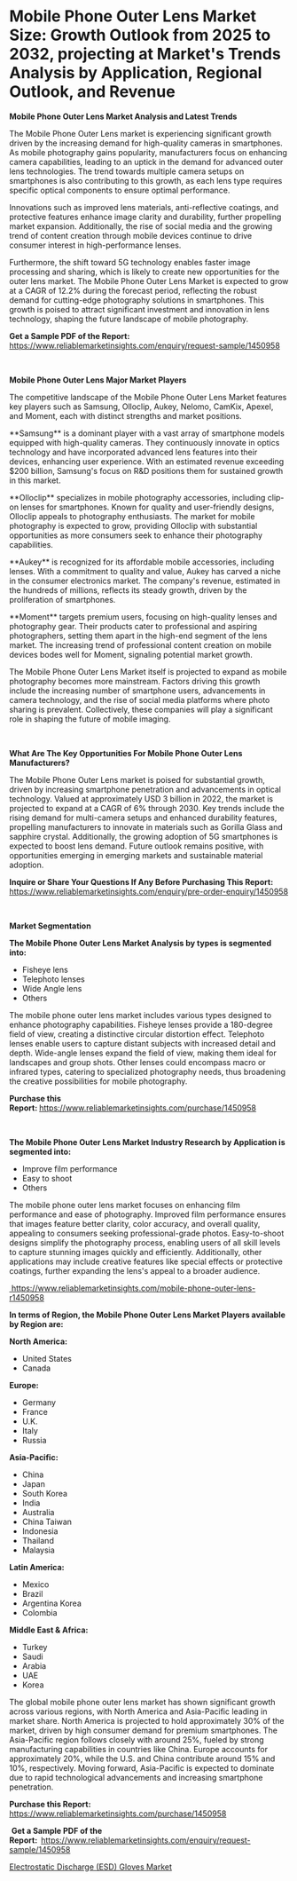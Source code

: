 <p><h1>Mobile Phone Outer Lens Market Size: Growth Outlook from 2025 to 2032, projecting at Market's Trends Analysis by Application, Regional Outlook, and Revenue</h1></p><p><strong>Mobile Phone Outer Lens Market Analysis and Latest Trends</strong></p>
<p><p>The Mobile Phone Outer Lens market is experiencing significant growth driven by the increasing demand for high-quality cameras in smartphones. As mobile photography gains popularity, manufacturers focus on enhancing camera capabilities, leading to an uptick in the demand for advanced outer lens technologies. The trend towards multiple camera setups on smartphones is also contributing to this growth, as each lens type requires specific optical components to ensure optimal performance.</p><p>Innovations such as improved lens materials, anti-reflective coatings, and protective features enhance image clarity and durability, further propelling market expansion. Additionally, the rise of social media and the growing trend of content creation through mobile devices continue to drive consumer interest in high-performance lenses.</p><p>Furthermore, the shift toward 5G technology enables faster image processing and sharing, which is likely to create new opportunities for the outer lens market. The Mobile Phone Outer Lens Market is expected to grow at a CAGR of 12.2% during the forecast period, reflecting the robust demand for cutting-edge photography solutions in smartphones. This growth is poised to attract significant investment and innovation in lens technology, shaping the future landscape of mobile photography.</p></p>
<p><strong>Get a Sample PDF of the Report:&nbsp;</strong> <a href="https://www.reliablemarketinsights.com/enquiry/request-sample/1450958?utm_campaign=2248&utm_medium=2&utm_source=Github&utm_content=ia&utm_term=09022025&utm_id=mobile-phone-outer-lens">https://www.reliablemarketinsights.com/enquiry/request-sample/1450958</a></p>
<p>&nbsp;</p>
<p><strong>Mobile Phone Outer Lens Major Market Players</strong></p>
<p><p>The competitive landscape of the Mobile Phone Outer Lens Market features key players such as Samsung, Olloclip, Aukey, Nelomo, CamKix, Apexel, and Moment, each with distinct strengths and market positions.</p><p>**Samsung** is a dominant player with a vast array of smartphone models equipped with high-quality cameras. They continuously innovate in optics technology and have incorporated advanced lens features into their devices, enhancing user experience. With an estimated revenue exceeding $200 billion, Samsung's focus on R&D positions them for sustained growth in this market.</p><p>**Olloclip** specializes in mobile photography accessories, including clip-on lenses for smartphones. Known for quality and user-friendly designs, Olloclip appeals to photography enthusiasts. The market for mobile photography is expected to grow, providing Olloclip with substantial opportunities as more consumers seek to enhance their photography capabilities.</p><p>**Aukey** is recognized for its affordable mobile accessories, including lenses. With a commitment to quality and value, Aukey has carved a niche in the consumer electronics market. The company's revenue, estimated in the hundreds of millions, reflects its steady growth, driven by the proliferation of smartphones.</p><p>**Moment** targets premium users, focusing on high-quality lenses and photography gear. Their products cater to professional and aspiring photographers, setting them apart in the high-end segment of the lens market. The increasing trend of professional content creation on mobile devices bodes well for Moment, signaling potential market growth.</p><p>The Mobile Phone Outer Lens Market itself is projected to expand as mobile photography becomes more mainstream. Factors driving this growth include the increasing number of smartphone users, advancements in camera technology, and the rise of social media platforms where photo sharing is prevalent. Collectively, these companies will play a significant role in shaping the future of mobile imaging.</p></p>
<p>&nbsp;</p>
<p><strong>What Are The Key Opportunities For Mobile Phone Outer Lens Manufacturers?</strong></p>
<p><p>The Mobile Phone Outer Lens market is poised for substantial growth, driven by increasing smartphone penetration and advancements in optical technology. Valued at approximately USD 3 billion in 2022, the market is projected to expand at a CAGR of 6% through 2030. Key trends include the rising demand for multi-camera setups and enhanced durability features, propelling manufacturers to innovate in materials such as Gorilla Glass and sapphire crystal. Additionally, the growing adoption of 5G smartphones is expected to boost lens demand. Future outlook remains positive, with opportunities emerging in emerging markets and sustainable material adoption.</p></p>
<p><strong>Inquire or Share Your Questions If Any Before Purchasing This Report:</strong> <a href="https://www.reliablemarketinsights.com/enquiry/pre-order-enquiry/1450958?utm_campaign=2248&utm_medium=2&utm_source=Github&utm_content=ia&utm_term=09022025&utm_id=mobile-phone-outer-lens">https://www.reliablemarketinsights.com/enquiry/pre-order-enquiry/1450958</a></p>
<p>&nbsp;</p>
<p><strong>Market Segmentation</strong></p>
<p><strong>The Mobile Phone Outer Lens Market Analysis by types is segmented into:</strong></p>
<p><ul><li>Fisheye lens</li><li>Telephoto lenses</li><li>Wide Angle lens</li><li>Others</li></ul></p>
<p><p>The mobile phone outer lens market includes various types designed to enhance photography capabilities. Fisheye lenses provide a 180-degree field of view, creating a distinctive circular distortion effect. Telephoto lenses enable users to capture distant subjects with increased detail and depth. Wide-angle lenses expand the field of view, making them ideal for landscapes and group shots. Other lenses could encompass macro or infrared types, catering to specialized photography needs, thus broadening the creative possibilities for mobile photography.</p></p>
<p><strong>Purchase this Report:&nbsp;</strong><a href="https://www.reliablemarketinsights.com/purchase/1450958?utm_campaign=2248&utm_medium=2&utm_source=Github&utm_content=ia&utm_term=09022025&utm_id=mobile-phone-outer-lens">https://www.reliablemarketinsights.com/purchase/1450958</a></p>
<p>&nbsp;</p>
<p><strong>The Mobile Phone Outer Lens Market Industry Research by Application is segmented into:</strong></p>
<p><ul><li>Improve film performance</li><li>Easy to shoot</li><li>Others</li></ul></p>
<p><p>The mobile phone outer lens market focuses on enhancing film performance and ease of photography. Improved film performance ensures that images feature better clarity, color accuracy, and overall quality, appealing to consumers seeking professional-grade photos. Easy-to-shoot designs simplify the photography process, enabling users of all skill levels to capture stunning images quickly and efficiently. Additionally, other applications may include creative features like special effects or protective coatings, further expanding the lens's appeal to a broader audience.</p></p>
<p><a href="https://www.reliablemarketinsights.com/mobile-phone-outer-lens-r1450958?utm_campaign=2248&utm_medium=2&utm_source=Github&utm_content=ia&utm_term=09022025&utm_id=mobile-phone-outer-lens">&nbsp;https://www.reliablemarketinsights.com/mobile-phone-outer-lens-r1450958</a></p>
<p><strong>In terms of Region, the Mobile Phone Outer Lens Market Players available by Region are:</strong></p>
<p>
    <p> <strong> North America: </strong>
        <ul>
            <li>United States</li>
            <li>Canada</li>
        </ul>
        </p> 
    <p> <strong> Europe: </strong>
        <ul>
            <li>Germany</li>
            <li>France</li>
            <li>U.K.</li>
            <li>Italy</li>
            <li>Russia</li>
        </ul>
        </p> 
    <p> <strong> Asia-Pacific: </strong>
        <ul>
            <li>China</li>
            <li>Japan</li>
            <li>South Korea</li>
            <li>India</li>
            <li>Australia</li>
            <li>China Taiwan</li>
            <li>Indonesia</li>
            <li>Thailand</li>
            <li>Malaysia</li>
        </ul>
        </p> 
    <p> <strong> Latin America: </strong>
        <ul>
            <li>Mexico</li>
            <li>Brazil</li>
            <li>Argentina Korea</li>
            <li>Colombia</li>
        </ul>
        </p> 
    <p> <strong> Middle East & Africa: </strong>
        <ul>
            <li>Turkey</li>
            <li>Saudi</li>
            <li>Arabia</li>
            <li>UAE</li>
            <li>Korea</li>
        </ul>
    </p>
    </p>
<p><p>The global mobile phone outer lens market has shown significant growth across various regions, with North America and Asia-Pacific leading in market share. North America is projected to hold approximately 30% of the market, driven by high consumer demand for premium smartphones. The Asia-Pacific region follows closely with around 25%, fueled by strong manufacturing capabilities in countries like China. Europe accounts for approximately 20%, while the U.S. and China contribute around 15% and 10%, respectively. Moving forward, Asia-Pacific is expected to dominate due to rapid technological advancements and increasing smartphone penetration.</p></p>
<p><strong>Purchase this Report: </strong><a href="https://www.reliablemarketinsights.com/purchase/1450958?utm_campaign=2248&utm_medium=2&utm_source=Github&utm_content=ia&utm_term=09022025&utm_id=mobile-phone-outer-lens">https://www.reliablemarketinsights.com/purchase/1450958</a></p>
<p>&nbsp;<strong>Get a Sample PDF of the Report:&nbsp;&nbsp;</strong><a href="https://www.reliablemarketinsights.com/enquiry/request-sample/1450958?utm_campaign=2248&utm_medium=2&utm_source=Github&utm_content=ia&utm_term=09022025&utm_id=mobile-phone-outer-lens">https://www.reliablemarketinsights.com/enquiry/request-sample/1450958</a></p>
<p><strong></strong></p>
<p><p><a href="https://github.com/antonioc6hal/Market-Research-Report-List-1/blob/main/electrostatic-discharge-esd-gloves-market.md?utm_campaign=2248&utm_medium=2&utm_source=Github&utm_content=ia&utm_term=09022025&utm_id=mobile-phone-outer-lens">Electrostatic Discharge (ESD) Gloves Market</a></p></p>